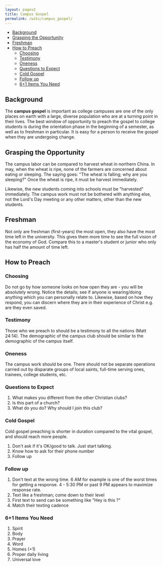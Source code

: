 ```yaml
---
layout: pagev2
title: Campus Gospel
permalink: /wiki/campus_gospel/
---
```

- [Background](#background)
- [Grasping the Opportunity](#grasping-the-opportunity)
- [Freshman](#freshman)
- [How to Preach](#how-to-preach)
  - [Choosing](#choosing)
  - [Testimony](#testimony)
  - [Oneness](#oneness)
  - [Questions to Expect](#questions-to-expect)
  - [Cold Gospel](#cold-gospel)
  - [Follow up](#follow-up)
  - [6+1 Items You Need](#61-items-you-need)

## Background

The **campus gospel** is important as college campuses are one of the only places on earth with a large, diverse population who are at a turning point in their lives. The best window of opportunity to preach the gospel to college students is during the orientation phase in the beginning of a semester, as well as to freshman in particular. It is easy for a person to receive the gospel when they are undergoing change. 

## Grasping the Opportunity

The campus labor can be compared to harvest wheat in northern China. In may, when the wheat is ripe, none of the farmers are concerned about eating or sleeping. The saying goes: "The wheat is falling; why are you sleeping?" Once the wheat is ripe, it must be harvest immediately.

Likewise, the new students coming into schools must be "harvested" immediately. The campus work must not be bothered with anything else, not the Lord's Day meeting or any other matters, other than the new students. 

## Freshman

Not only are freshman (first-years) the most open, they also have the most time left in the university. This gives them more time to see the full vision of the economy of God. Compare this to a master's student or junior who only has half the amount of time left. 

## How to Preach

### Choosing

Do not go by how someone looks on how open they are - you will be absolutely wrong. Notice the details; see if anyone is wearing/doing anything which you can personally relate to. Likewise, based on how they respond, you can discern where they are in their experience of Christ e.g. are they even saved.

### Testimony

Those who we preach to should be a testimony to all the nations (Matt 24:14). The demographic of the campus club should be similar to the demographic of the campus itself.

### Oneness

The campus work should be one. There should not be separate operations carried out by disparate groups of local saints, full-time serving ones, trainees, college students, etc. 

### Questions to Expect

1. What makes you different from the other Christian clubs?
2. Is this part of a church?
3. What do you do? Why should I join this club?

### Cold Gospel

Cold gospel preaching is shorter in duration compared to the vital gospel, and should reach more people.

1. Don't ask if it's OK/good to talk. Just start talking.
2. Know how to ask for their phone number
3. Follow up

### Follow up

1. Don't text at the wrong time. 6 AM for example is one of the worst times for getting a response. 4 - 5:30 PM or past 9 PM appears to maximize response rate.
2. Text like a freshman; come down to their level
3. First text to send can be something like "Hey is this <name>?"
4. Match their texting cadence

### 6+1 Items You Need

1. Spirit
2. Body
3. Prayer
4. Word
5. Homes (+1)
6. Proper daily living
7. Universal love
